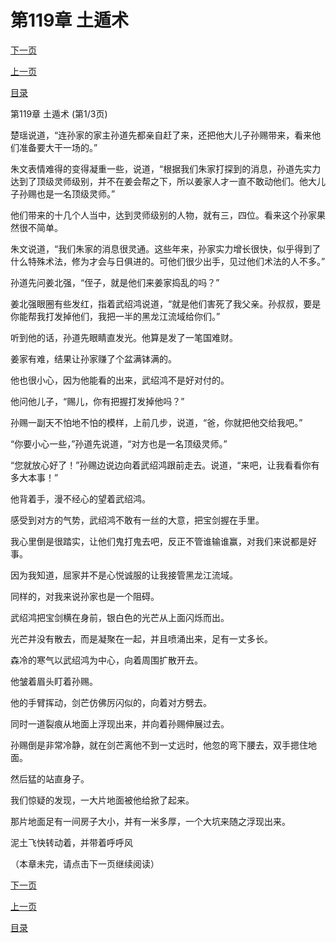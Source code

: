 <h1>第119章  土遁术</h1>
            <div><p><a href="./0355_%E7%AC%AC119%E7%AB%A0_%E5%9C%9F%E9%81%81%E6%9C%AF.md">下一页</a></p><p><a href="./0353_%E7%AC%AC118%E7%AB%A0_%E5%85%BB%E8%99%8E%E4%B8%BA%E6%82%A3.md">上一页</a></p><p><a href="../">目录</a></p></div>
            <div><p>第119章  土遁术 (第1/3页)</p><p>楚瑶说道，“连孙家的家主孙道先都亲自赶了来，还把他大儿子孙赐带来，看来他们准备要大干一场的。”</p><p>朱文表情难得的变得凝重一些，说道，“根据我们朱家打探到的消息，孙道先实力达到了顶级灵师级别，并不在姜会帮之下，所以姜家人才一直不敢动他们。他大儿子孙赐也是一名顶级灵师。”</p><p>他们带来的十几个人当中，达到灵师级别的人物，就有三，四位。看来这个孙家果然很不简单。</p><p>朱文说道，“我们朱家的消息很灵通。这些年来，孙家实力增长很快，似乎得到了什么特殊术法，修为才会与日俱进的。可他们很少出手，见过他们术法的人不多。”</p><p>孙道先问姜北强，“侄子，就是他们来姜家捣乱的吗？”</p><p>姜北强眼圈有些发红，指着武绍鸿说道，“就是他们害死了我父亲。孙叔叔，要是你能帮我打发掉他们，我把一半的黑龙江流域给你们。”</p><p>听到他的话，孙道先眼睛直发光。他算是发了一笔国难财。</p><p>姜家有难，结果让孙家赚了个盆满钵满的。</p><p>他也很小心，因为他能看的出来，武绍鸿不是好对付的。</p><p>他问他儿子，“赐儿，你有把握打发掉他吗？”</p><p>孙赐一副天不怕地不怕的模样，上前几步，说道，“爸，你就把他交给我吧。”</p><p>“你要小心一些，”孙道先说道，“对方也是一名顶级灵师。”</p><p>“您就放心好了！”孙赐边说边向着武绍鸿跟前走去。说道，“来吧，让我看看你有多大本事！”</p><p>他背着手，漫不经心的望着武绍鸿。</p><p>感受到对方的气势，武绍鸿不敢有一丝的大意，把宝剑握在手里。</p><p>我心里倒是很踏实，让他们鬼打鬼去吧，反正不管谁输谁赢，对我们来说都是好事。</p><p>因为我知道，屈家并不是心悦诚服的让我接管黑龙江流域。</p><p>同样的，对我来说孙家也是一个阻碍。</p><p>武绍鸿把宝剑横在身前，银白色的光芒从上面闪烁而出。</p><p>光芒并没有散去，而是凝聚在一起，并且喷涌出来，足有一丈多长。</p><p>森冷的寒气以武绍鸿为中心，向着周围扩散开去。</p><p>他皱着眉头盯着孙赐。</p><p>他的手臂挥动，剑芒仿佛厉闪似的，向着对方劈去。</p><p>同时一道裂痕从地面上浮现出来，并向着孙赐伸展过去。</p><p>孙赐倒是非常冷静，就在剑芒离他不到一丈远时，他忽的弯下腰去，双手摁住地面。</p><p>然后猛的站直身子。</p><p>我们惊疑的发现，一大片地面被他给掀了起来。</p><p>那片地面足有一间房子大小，并有一米多厚，一个大坑来随之浮现出来。</p><p>泥土飞快转动着，并带着呼呼风</p><p>（本章未完，请点击下一页继续阅读）</p></div>
            <div><p><a href="./0355_%E7%AC%AC119%E7%AB%A0_%E5%9C%9F%E9%81%81%E6%9C%AF.md">下一页</a></p><p><a href="./0353_%E7%AC%AC118%E7%AB%A0_%E5%85%BB%E8%99%8E%E4%B8%BA%E6%82%A3.md">上一页</a></p><p><a href="../">目录</a></p></div>